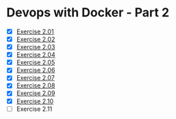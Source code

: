 # Devops with Docker - Part 2

- [x] [Exercise 2.01](exercise-2-01)
- [x] [Exercise 2.02](exercise-2-02)
- [x] [Exercise 2.03](exercise-2-03)
- [x] [Exercise 2.04](exercise-2-04)
- [x] [Exercise 2.05](exercise-2-05)
- [x] [Exercise 2.06](exercise-2-06)
- [x] [Exercise 2.07](exercise-2-07)
- [x] [Exercise 2.08](exercise-2-08)
- [x] [Exercise 2.09](exercise-2-09)
- [x] [Exercise 2.10](exercise-2-10)
- [ ] Exercise 2.11

